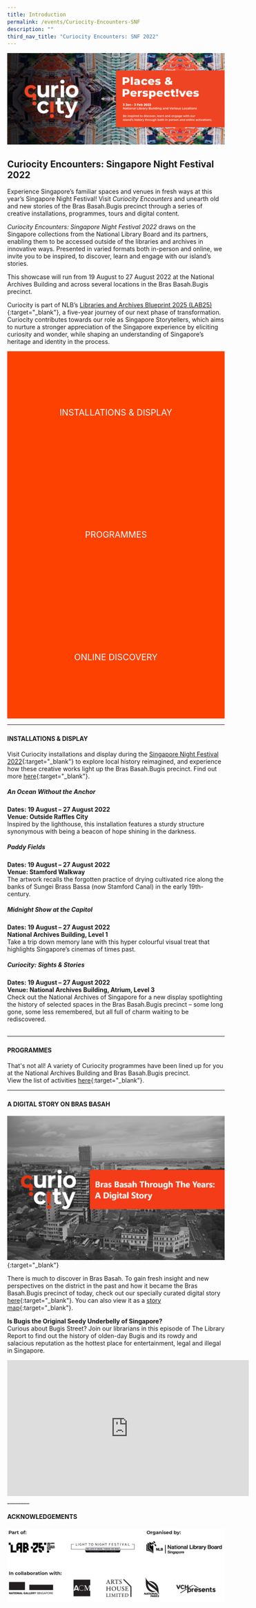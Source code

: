 ```yaml
---
title: Introduction
permalink: /events/Curiocity-Encounters-SNF
description: ""
third_nav_title: "Curiocity Encounters: SNF 2022"
---
```

<style type="text/css">
	/* Click Box */
.clickbox { display: block; position: relative; width: 100%; padding-bottom: 56.25%; background-color: transparent; }
.clickbox span { padding: .5rem; }
.clickbox a { position: absolute; display: flex; width: 100%; height: 100%; align-items: center; justify-content: center; font-size: 1.25rem; text-align: center; text-decoration: none; text-transform: uppercase; }
.clickbox a:focus,
.clickbox a:hover { text-decoration: none; }

/* Orange */
.clickbox.is-orange { background-color: #FD4101; color: #FFFFFF; }
.clickbox.is-orange a { color: #FFFFFF; }
.clickbox.is-orange a:focus,
.clickbox.is-orange a:hover { background-color: #F3B69E; color: #000000; }	
</style>

![Alt text for image on Isomer site](/images/CuriocityShowcasePPwebtopbanner.jpg)
## **Curiocity Encounters: Singapore Night Festival 2022**
Experience Singapore’s familiar spaces and venues in fresh ways at this year’s Singapore Night Festival! Visit *Curiocity Encounters* and unearth old and new stories of the Bras Basah.Bugis precinct through a series of creative installations, programmes, tours and digital content.

*Curiocity Encounters: Singapore Night Festival 2022* draws on the Singapore collections from the National Library Board and its partners, enabling them to be accessed outside of the libraries and archives in innovative ways. Presented in varied formats both in-person and online, we invite you to be inspired, to discover, learn and engage with our island’s stories.

This showcase will run from 19 August to 27 August 2022 at the National Archives Building and across several locations in the Bras Basah.Bugis precinct.

Curiocity is part of NLB’s [Libraries and Archives Blueprint 2025 (LAB25)](https://www.nlb.gov.sg/WhoWeAre/AboutUs/AboutLAB25.aspx){:target="_blank"}, a five-year journey of our next phase of transformation. Curiocity contributes towards our role as Singapore Storytellers, which aims to nurture a stronger appreciation of the Singapore experience by eliciting curiosity and wonder, while shaping an understanding of Singapore’s heritage and identity in the process.
<br>
<div class="row is-multiline">
  <div class="col is-one-half">
    <div class="clickbox is-orange">
      <a href="#installations">
        <span>Installations & Display</span>
      </a>
    </div>
  </div>
  <div class="col is-one-half">
    <div class="clickbox is-orange">
      <a href="#programmes">
        <span>Programmes</span>
      </a>
    </div>
  </div>
	<div class="col is-one-half">
    <div class="clickbox is-orange">
      <a href="#onlinecontent">
        <span>Online Discovery</span>
      </a>
    </div>
  </div>
  </div>

___
<h5 class="margin--bottom--lg" id="installations"></h5>

#### **INSTALLATIONS & DISPLAY**
Visit Curiocity installations and display during the [Singapore Night Festival 2022](https://www.nightfestival.gov.sg){:target="_blank"} to explore local history reimagined, and experience how these creative works light up the Bras Basah.Bugis precinct. Find out more [here](/events/curiocity-encounters-snf/installations){:target="_blank"}.

##### **An Ocean Without the Anchor**
**Dates: 19 August – 27 August 2022**
<br>**Venue: Outside Raffles City**
<br>Inspired by the lighthouse, this installation features a sturdy structure synonymous with being a beacon of hope shining in the darkness.
<br>
##### **Paddy Fields**
**Dates: 19 August – 27 August 2022**
<br>**Venue: Stamford Walkway**
<br>The artwork recalls the forgotten practice of drying cultivated rice along the banks of Sungei Brass Bassa (now Stamford Canal) in the early 19th-century.
<br>
##### **Midnight Show at the Capitol**
**Dates: 19 August – 27 August 2022**
<br>**National Archives Building, Level 1**
<br>Take a trip down memory lane with this hyper colourful visual treat that highlights Singapore’s cinemas of times past.
<br>
##### **Curiocity: Sights & Stories**
**Dates: 19 August – 27 August 2022**
<br>**Venue: National Archives Building, Atrium, Level 3**
<br>Check out the National Archives of Singapore for a new display spotlighting the history of selected spaces in the Bras Basah.Bugis precinct – some long gone, some less remembered, but all full of charm waiting to be rediscovered. 
<br>
<br>
________
<h5 class="margin--bottom--lg" id="programmes"></h5>

#### **PROGRAMMES**
That's not all! A variety of Curiocity programmes have been lined up for you at the National Archives Building and Bras Basah.Bugis precinct. 
<br>View the list of activities [here](/events/curiocity-encounters-snf/programmes){:target="_blank"}.

________
<h5 class="margin--bottom--lg" id="onlinecontent"></h5>

#### **A DIGITAL STORY ON BRAS BASAH**

[![Alt text for image on Isomer site](/images/bb-showcase-cover-dg.png)](/singapore-visualised/digital-stories/bb-intro){:target="_blank"}

There is much to discover in Bras Basah. To gain fresh insight and new perspectives on the district in the past and how it became the Bras Basah.Bugis precinct of today, check out our specially curated digital story [here](/singapore-visualised/digital-stories/bb-intro){:target="_blank"}. You can also view it as a [story map](https://go.gov.sg/vigaqf){:target="_blank"}.

**Is Bugis the Original Seedy Underbelly of Singapore?**
<br>Curious about Bugis Street? Join our librarians in this episode of The Library Report to find out the history of olden-day Bugis and its rowdy and salacious reputation as the hottest place for entertainment, legal and illegal in Singapore.

<iframe width="560" height="315" src="https://www.youtube.com/embed/7u8uNHRJ1HM" title="YouTube video player" frameborder="0" allow="accelerometer; autoplay; clipboard-write; encrypted-media; gyroscope; picture-in-picture" allowfullscreen></iframe>
<br>
________

#### **ACKNOWLEDGEMENTS**

![Alt text for image on Isomer site](/images/CuriocityShowcasePPLogos2.jpg)